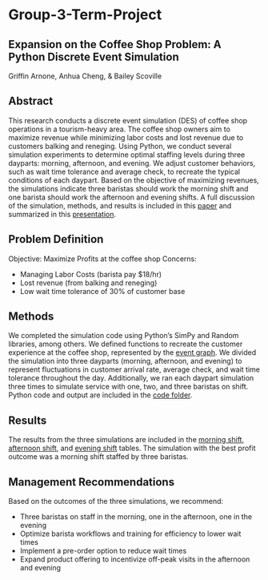 # Group-3-Term-Project
## Expansion on the Coffee Shop Problem: A Python Discrete Event Simulation
Griffin Arnone, Anhua Cheng, & Bailey Scoville
## Abstract
This research conducts a discrete event simulation (DES) of coffee shop operations in a tourism-heavy area. The coffee shop owners aim to maximize revenue while minimizing labor costs and lost revenue due to customers balking and reneging. Using Python, we conduct several simulation experiments to determine optimal staffing levels during three dayparts: morning, afternoon, and evening. We adjust customer behaviors, such as wait time tolerance and average check, to recreate the typical conditions of each daypart. Based on the objective of maximizing revenues, the simulations indicate three baristas should work the morning shift and one barista should work the afternoon and evening shifts. A full discussion of the simulation, methods, and results is included in this [paper](link) and summarized in this [presentation](https://github.com/bscov/Group-3-Term-Project/blob/main/Group3_TermProjectSlides.pdf).
## Problem Definition
Objective: Maximize Profits at the coffee shop
Concerns:
- Managing Labor Costs (barista pay $18/hr)
- Lost revenue (from balking and reneging)
- Low wait time tolerance of 30% of customer base
## Methods
We completed the simulation code using Python’s SimPy and Random libraries, among others. We defined functions to recreate the customer experience at the coffee shop, represented by the [event graph](https://github.com/bscov/Group-3-Term-Project/blob/main/Group3_EventGraph.png). 
We divided the simulation into three dayparts (morning, afternoon, and evening) to represent fluctuations in customer arrival rate, average check, and wait time tolerance throughout the day. Additionally, we ran each daypart simulation three times to simulate service with one, two, and three baristas on shift. Python code and output are included in the [code folder](link). 
## Results
The results from the three simulations are included in the [morning shift](https://github.com/bscov/Group-3-Term-Project/blob/main/Results/Group3_MorningShiftResults.png), [afternoon shift](https://github.com/bscov/Group-3-Term-Project/blob/main/Results/Group3_AfternoonShiftResults.png), and [evening shift](https://github.com/bscov/Group-3-Term-Project/blob/main/Results/Group3_EveningShiftResults.png) tables. The simulation with the best profit outcome was a morning shift staffed by three baristas. 
## Management Recommendations
Based on the outcomes of the three simulations, we recommend:
- Three baristas on staff in the morning, one in the afternoon, one in the evening
- Optimize barista workflows and training for efficiency to lower wait times
- Implement a pre-order option to reduce wait times
- Expand product offering to incentivize off-peak visits in the afternoon and evening
